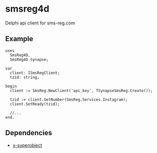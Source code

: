 # smsreg4d
Delphi api client for sms-reg.com

## Example
```delphi
uses
  SmsReg4D,
  SmsReg4D.Synapse;

var
  client: ISmsRegClient;
  tzid: string;

begin
  client := SmsReg.NewClient('api_key', TSynapseSmsReg.Create());

  tzid := client.GetNumber(SmsReg.Services.Instagram);
  client.SetReady(tzid);

  //...
end.

```

## Dependencies
* [x-superobject](https://github.com/onryldz/x-superobject)